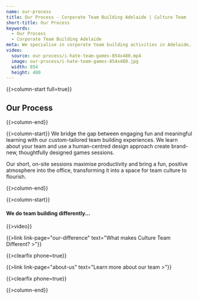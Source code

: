 ```yaml
---
name: our-process
title: Our Process - Corporate Team Building Adelaide | Culture Team
short-title: Our Process
keywords:
  - Our Process
  - Corporate Team Building Adelaide
meta: We specialise in corporate team building activities in Adelaide, South Australia. Our process is to create unique team building games for everyone to enjoy!
video:
  source: our-process/i-hate-team-games-854x480.mp4
  image: our-process/i-hate-team-games-854x480.jpg
  width: 854
  height: 480
---
```

{{>column-start full=true}}

## Our Process

{{>column-end}}

{{>column-start}}
We bridge the gap between engaging fun and meaningful learning with our custom-tailored team building experiences. We learn about your team and use a human-centred design approach create brand-new, thoughtfully designed games sessions.

Our short, on-site sessions maximise productivity and bring a fun, positive atmosphere into the office, transforming it into a space for team culture to flourish.

{{>column-end}}

{{>column-start}}

#### We do team building differently...

{{>video}}

{{>link link-page="our-difference" text="What makes Culture Team Different? >"}}

{{>clearfix phone=true}}

{{>link link-page="about-us" text="Learn more about our team >"}}

{{>clearfix phone=true}}

{{>column-end}}